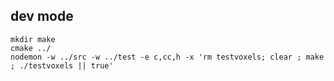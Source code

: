 ## dev mode

```
mkdir make
cmake ../
nodemon -w ../src -w ../test -e c,cc,h -x 'rm testvoxels; clear ; make ; ./testvoxels || true'
```

